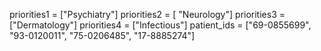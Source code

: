 priorities1 = ["Psychiatry"]
priorities2 = [  "Neurology"]
priorities3 = ["Dermatology"]
priorities4 = ["Infectious"]
patient_ids = ["69-0855699", "93-0120011", "75-0206485", "17-8885274"]

